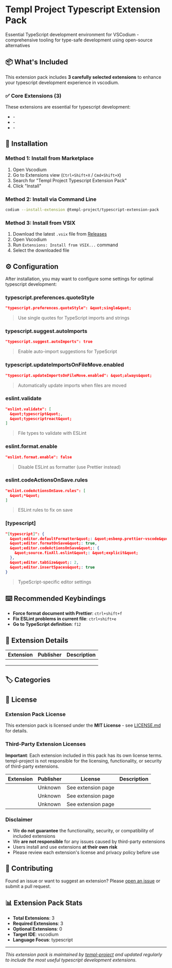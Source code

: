 # Templ Project Typescript Extension Pack

Essential TypeScript development environment for VSCodium - comprehensive tooling for type-safe development using open-source alternatives

## 📦 What's Included

This extension pack includes **3 carefully selected extensions** to enhance your typescript development experience in vscodium.

### ✅ Core Extensions (3)

These extensions are essential for typescript development:

- **[]()** -
- **[]()** -
- **[]()** -

## 🚀 Installation

### Method 1: Install from Marketplace

1. Open Vscodium
2. Go to Extensions view (`Ctrl+Shift+X` / `Cmd+Shift+X`)
3. Search for "Templ Project Typescript Extension Pack"
4. Click "Install"

### Method 2: Install via Command Line

```bash
codium --install-extension @templ-project/typescript-extension-pack
```

### Method 3: Install from VSIX

1. Download the latest `.vsix` file from [Releases](https://github.com/templ-project/vscode-extensions/releases)
2. Open Vscodium
3. Run `Extensions: Install from VSIX...` command
4. Select the downloaded file

## ⚙️ Configuration

After installation, you may want to configure some settings for optimal typescript development:

### typescript.preferences.quoteStyle

```json
"typescript.preferences.quoteStyle": &quot;single&quot;
```

> Use single quotes for TypeScript imports and strings

### typescript.suggest.autoImports

```json
"typescript.suggest.autoImports": true
```

> Enable auto-import suggestions for TypeScript

### typescript.updateImportsOnFileMove.enabled

```json
"typescript.updateImportsOnFileMove.enabled": &quot;always&quot;
```

> Automatically update imports when files are moved

### eslint.validate

```json
"eslint.validate": [
  &quot;typescript&quot;,
  &quot;typescriptreact&quot;
]
```

> File types to validate with ESLint

### eslint.format.enable

```json
"eslint.format.enable": false
```

> Disable ESLint as formatter (use Prettier instead)

### eslint.codeActionsOnSave.rules

```json
"eslint.codeActionsOnSave.rules": [
  &quot;*&quot;
]
```

> ESLint rules to fix on save

### [typescript]

```json
"[typescript]": {
  &quot;editor.defaultFormatter&quot;: &quot;esbenp.prettier-vscode&quot;,
  &quot;editor.formatOnSave&quot;: true,
  &quot;editor.codeActionsOnSave&quot;: {
    &quot;source.fixAll.eslint&quot;: &quot;explicit&quot;
  },
  &quot;editor.tabSize&quot;: 2,
  &quot;editor.insertSpaces&quot;: true
}
```

> TypeScript-specific editor settings

## ⌨️ Recommended Keybindings

- **Force format document with Prettier**: `ctrl+shift+f`
- **Fix ESLint problems in current file**: `ctrl+shift+e`
- **Go to TypeScript definition**: `f12`

## 📝 Extension Details

| Extension | Publisher | Description |
| --------- | --------- | ----------- |
| []()      |           |             |
| []()      |           |             |
| []()      |           |             |

## 🏷️ Categories

## 📄 License

### Extension Pack License

This extension pack is licensed under the **MIT License** - see [LICENSE.md](https://github.com/templ-project/vscode-extensions/blob/main/packages/vscodium/typescript/LICENSE.md) for details.

### Third-Party Extension Licenses

**Important**: Each extension included in this pack has its own license terms. templ-project is not responsible for the licensing, functionality, or security of third-party extensions.

| Extension                                                | Publisher | License            | Description |
| -------------------------------------------------------- | --------- | ------------------ | ----------- |
| [](https://marketplace.visualstudio.com/items?itemName=) | Unknown   | See extension page |             |
| [](https://marketplace.visualstudio.com/items?itemName=) | Unknown   | See extension page |             |
| [](https://marketplace.visualstudio.com/items?itemName=) | Unknown   | See extension page |             |

### Disclaimer

- We **do not guarantee** the functionality, security, or compatibility of included extensions
- We **are not responsible** for any issues caused by third-party extensions
- Users install and use extensions **at their own risk**
- Please review each extension's license and privacy policy before use

## 🤝 Contributing

Found an issue or want to suggest an extension? Please [open an issue](https://github.com/templ-project/vscode-extensions/issues) or submit a pull request.

## 📊 Extension Pack Stats

- **Total Extensions**: 3
- **Required Extensions**: 3
- **Optional Extensions**: 0
- **Target IDE**: vscodium
- **Language Focus**: typescript

---

_This extension pack is maintained by [templ-project](https://github.com/templ-project) and updated regularly to include the most useful typescript development extensions._
